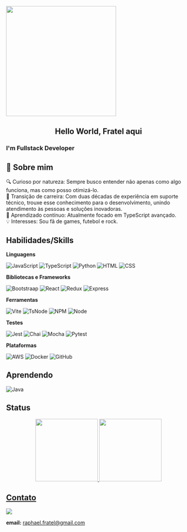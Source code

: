 <img src="https://github.com/user-attachments/assets/fee90cec-a23e-4fd1-bfee-77155d09941d" height="300">

<center><h2>Hello World, Fratel aqui</h2></center>

### I'm Fullstack Developer

## 🚀 Sobre mim
🔍 Curioso por natureza: Sempre busco entender não apenas como algo funciona, mas como posso otimizá-lo.<br>
🔄 Transição de carreira: Com duas décadas de experiência em suporte técnico, trouxe esse conhecimento para o desenvolvimento, unindo atendimento às pessoas e soluções inovadoras.<br>
🌱 Aprendizado contínuo: Atualmente focado em TypeScript avançado.<br>
💡 Interesses: Sou fã de games, futebol e rock.<br>

## Habilidades/Skills

**Linguagens**

![JavaScript](https://img.shields.io/badge/JavaScript-323330?style=for-the-badge&logo=javascript&logoColor=F7DF1E)
![TypeScript](https://img.shields.io/badge/TypeScript-007ACC?style=for-the-badge&logo=typescript&logoColor=white)
![Python](https://img.shields.io/badge/Python-FFD43B?style=for-the-badge&logo=python&logoColor=blue)
![HTML](https://img.shields.io/badge/HTML5-E34F26?style=for-the-badge&logo=html5&logoColor=white)
![CSS](https://img.shields.io/badge/CSS3-1572B6?style=for-the-badge&logo=css3&logoColor=white)

**Bibliotecas e Frameworks**

![Bootstraap](https://img.shields.io/badge/Bootstrap-563D7C?style=for-the-badge&logo=bootstrap&logoColor=white)
![React](https://img.shields.io/badge/React-20232A?style=for-the-badge&logo=react&logoColor=61DAFB)
![Redux](https://img.shields.io/badge/Redux-593D88?style=for-the-badge&logo=redux&logoColor=white)
![Express](https://img.shields.io/badge/Express%20js-000000?style=for-the-badge&logo=express&logoColor=white)

**Ferramentas**

![Vite](https://img.shields.io/badge/Vite-B73BFE?style=for-the-badge&logo=vite&logoColor=FFD62E)
![TsNode](https://img.shields.io/badge/ts--node-3178C6?style=for-the-badge&logo=ts-node&logoColor=white)
![NPM](https://img.shields.io/badge/npm-CB3837?style=for-the-badge&logo=npm&logoColor=white)
![Node](https://img.shields.io/badge/Node%20js-339933?style=for-the-badge&logo=nodedotjs&logoColor=white)


**Testes**

![Jest](https://img.shields.io/badge/Jest-C21325?style=for-the-badge&logo=jest&logoColor=white)
![Chai](https://img.shields.io/badge/chai-A30701?style=for-the-badge&logo=chai&logoColor=white)
![Mocha](https://img.shields.io/badge/Mocha-8D6748?style=for-the-badge&logo=Mocha&logoColor=white)
![Pytest](https://img.shields.io/badge/-pytest-%43B02A?style=for-the-badge&logo=pytest&logoColor=white)

**Plataformas**

![AWS](https://img.shields.io/badge/Amazon_AWS-FF9900?style=for-the-badge&logo=amazonaws&logoColor=white)
![Docker](https://img.shields.io/badge/Docker-2CA5E0?style=for-the-badge&logo=docker&logoColor=white)
![GitHub](https://img.shields.io/badge/GitHub-100000?style=for-the-badge&logo=github&logoColor=white)
 

## Aprendendo

![Java](https://img.shields.io/badge/C%23-239120?style=for-the-badge&logo=c-sharp&logoColor=white)
  
## Status

<div align="center">
  <a href="https://github.com/amanda-vlopes">
  <img height="170em" src="https://github-readme-stats.vercel.app/api?username=raphafratel&show_icons=true&theme=omni&include_all_commits=true&count_private=true"/>
  <img height="170em" src="https://github-readme-stats.vercel.app/api/top-langs/?userraphafratel-vlopes&layout=compact&langs_count=7&theme=omni"/>
</div>
  

## Contato
<div> 
  <a href="https://www.linkedin.com/in/raphafratel/" target="_blank"><img src="https://img.shields.io/badge/-LinkedIn-%230077B5?style=for-the-badge&logo=linkedin&logoColor=white" target="_blank"></a>  
</div>

 **email:** raphael.fratel@gmail.com
